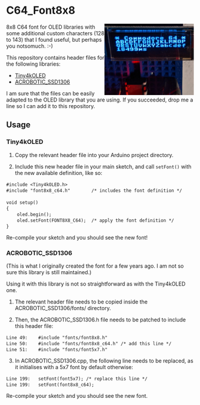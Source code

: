 # C64_Font8x8

<img align="right" width="240" src="https://raw.githubusercontent.com/hugovangalen/C64_Font8x8/master/img/c64_ATtiny85.jpg" title="ATtiny85 with Tiny4kOLED library" alt="ATtiny85 with Tiny4kOLED library" />
8x8 C64 font for OLED libraries with some additional custom characters (128 to 143) that I found useful, but perhaps you notsomuch. :-)

This repository contains header files for the following libraries:
- [Tiny4kOLED](https://github.com/datacute/Tiny4kOLED)
- [ACROBOTIC_SSD1306](https://github.com/vivchawda/arduino/tree/master/libraries/ACROBOTIC_SSD1306)

I am sure that the files can be easily adapted to the OLED library that you are using. If you succeeded, drop me a line so I can add it to this repository.

## Usage

### Tiny4kOLED
1) Copy the relevant header file into your Arduino project directory.

2) Include this new header file in your main sketch, and call `setFont()` with the new available definition, like so:
```
#include <Tiny4kOLED.h>
#include "font8x8_c64.h"        /* includes the font definition */

void setup()
{
    oled.begin();
    oled.setFont(FONT8X8_C64);  /* apply the font definition */
}
```
Re-compile your sketch and you should see the new font!


### ACROBOTIC_SSD1306 
(This is what I originally created the font for a few years ago. I am not so sure this library is still maintained.)

Using it with this library is not so straightforward as with the Tiny4kOLED one. 

1) The relevant header file needs to be copied inside the ACROBOTIC_SSD1306/fonts/ directory.

2) Then, the ACROBOTIC_SSD1306.h file needs to be patched to include this header file:
```
Line 49:	#include "fonts/font8x8.h"
Line 50:	#include "fonts/font8x8_c64.h" /* add this line */
Line 51:	#include "fonts/font5x7.h"
```

3) In ACROBOTIC_SSD1306.cpp, the following line needs to be replaced, as it initialises with a 5x7 font by default otherwise:

```
Line 199:	setFont(font5x7); /* replace this line */
Line 199:	setFont(font8x8_c64);
```

Re-compile your sketch and you should see the new font.



